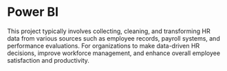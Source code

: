 # Power BI
This project typically involves collecting, cleaning, and transforming HR data from various sources such as employee records, payroll systems, and performance evaluations. For organizations to make data-driven HR decisions, improve workforce management, and enhance overall employee satisfaction and productivity.

